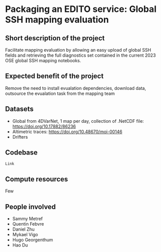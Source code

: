 # Packaging an EDITO service: Global SSH mapping evaluation

## Short description of the project 
Facilitate mapping evaluation by allowing an easy upload of global SSH fields and retrieving the full diagnostics set contained in the current 2023 OSE global SSH mapping notebooks. 

## Expected benefit of the project
Remove the need to install evualation dependencies, download data, outsource the evualation task from the mapping team

## Datasets
- Global from 4DVarNet, 1 map per day, collection of .NetCDF file: https://doi.org/10.17882/86236
- Altimetric traces: https://doi.org/10.48670/moi-00146
- Drifters

## Codebase
`Link`

## Compute resources 
Few

## People involved 
- Sammy Metref
- Quentin Febvre
- Daniel Zhu
- Mykael Vigo
- Hugo Georgenthum
- Hao Du
